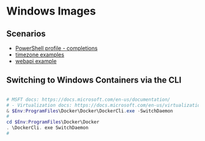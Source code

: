 # Windows Images

## Scenarios

- [PowerShell profile - completions](./pwsh/profile.ps1)
- [timezone examples](./time/)
- [webapi example](./webapi/)

## Switching to Windows Containers via the CLI

```ps1

# MSFT docs: https://docs.microsoft.com/en-us/documentation/
# - Virtualization docs: https://docs.microsoft.com/en-us/virtualization
& $Env:ProgramFiles\Docker\Docker\DockerCli.exe -SwitchDaemon
#
cd $Env:ProgramFiles\Docker\Docker
. \DockerCli. exe SwitchDaemon
#

```
